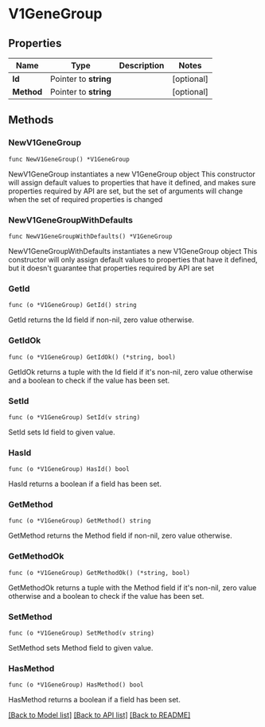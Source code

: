 # V1GeneGroup

## Properties

Name | Type | Description | Notes
------------ | ------------- | ------------- | -------------
**Id** | Pointer to **string** |  | [optional] 
**Method** | Pointer to **string** |  | [optional] 

## Methods

### NewV1GeneGroup

`func NewV1GeneGroup() *V1GeneGroup`

NewV1GeneGroup instantiates a new V1GeneGroup object
This constructor will assign default values to properties that have it defined,
and makes sure properties required by API are set, but the set of arguments
will change when the set of required properties is changed

### NewV1GeneGroupWithDefaults

`func NewV1GeneGroupWithDefaults() *V1GeneGroup`

NewV1GeneGroupWithDefaults instantiates a new V1GeneGroup object
This constructor will only assign default values to properties that have it defined,
but it doesn't guarantee that properties required by API are set

### GetId

`func (o *V1GeneGroup) GetId() string`

GetId returns the Id field if non-nil, zero value otherwise.

### GetIdOk

`func (o *V1GeneGroup) GetIdOk() (*string, bool)`

GetIdOk returns a tuple with the Id field if it's non-nil, zero value otherwise
and a boolean to check if the value has been set.

### SetId

`func (o *V1GeneGroup) SetId(v string)`

SetId sets Id field to given value.

### HasId

`func (o *V1GeneGroup) HasId() bool`

HasId returns a boolean if a field has been set.

### GetMethod

`func (o *V1GeneGroup) GetMethod() string`

GetMethod returns the Method field if non-nil, zero value otherwise.

### GetMethodOk

`func (o *V1GeneGroup) GetMethodOk() (*string, bool)`

GetMethodOk returns a tuple with the Method field if it's non-nil, zero value otherwise
and a boolean to check if the value has been set.

### SetMethod

`func (o *V1GeneGroup) SetMethod(v string)`

SetMethod sets Method field to given value.

### HasMethod

`func (o *V1GeneGroup) HasMethod() bool`

HasMethod returns a boolean if a field has been set.


[[Back to Model list]](../README.md#documentation-for-models) [[Back to API list]](../README.md#documentation-for-api-endpoints) [[Back to README]](../README.md)


